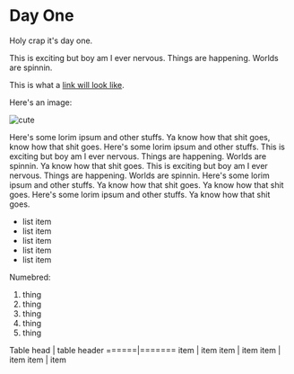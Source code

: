 # Day One

Holy crap it's day one.

This is exciting but boy am I ever nervous. Things are happening. Worlds are spinnin.

This is what a [link will look like](http://himynameisdave.com).

Here's an image:

![cute](https://s-media-cache-ak0.pinimg.com/236x/34/11/5f/34115f191cc3e3892129cf730b9abbaf.jpg)

Here's some lorim ipsum and other stuffs. Ya know how that shit goes, know how that shit goes. Here's some lorim ipsum and other stuffs. This is exciting but boy am I ever nervous. Things are happening. Worlds are spinnin. Ya know how that shit goes. This is exciting but boy am I ever nervous. Things are happening. Worlds are spinnin. Here's some lorim ipsum and other stuffs. Ya know how that shit goes. Ya know how that shit goes. Here's some lorim ipsum and other stuffs. Ya know how that shit goes.

- list item
- list item
- list item
- list item
- list item

Numebred:

1. thing
2. thing
3. thing
4. thing
5. thing

Table head | table header
======|=======
item | item
item | item
item | item
item | item
